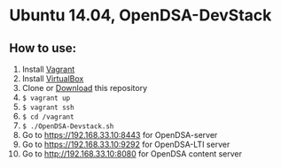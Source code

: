 Ubuntu 14.04, OpenDSA-DevStack
======

## How to use:

1. Install [Vagrant](http://www.vagrantup.com)
2. Install [VirtualBox](https://www.virtualbox.org/wiki/Downloads)
3. Clone or [Download](https://github.com/OpenDSA/OpenDSA-DevStack/archive/master.zip) this repository
4. `$ vagrant up`
5. `$ vagrant ssh`
6. `$ cd /vagrant`
7. `$ ./OpenDSA-Devstack.sh`
8. Go to https://192.168.33.10:8443 for OpenDSA-server
9. Go to https://192.168.33.10:9292 for OpenDSA-LTI server
10. Go to http://192.168.33.10:8080 for OpenDSA content server
